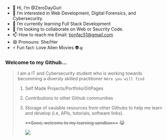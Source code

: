- 👋 Hi, I’m @ZeroDayGurl
- 👀 I’m interested in Web Development, Digital Forensics, and Cybersecurity. 
- 🌱 I’m currently learning Full Stack Development 
- 💞️ I’m looking to collaborate on Web or Seucrity Code. 
- 📫 How to reach me Email: tionfac51@gmail.com
- 😄 Pronouns: She/Her
- ⚡ Fun fact: Love Alien Movies 👽🛸

### Welcome to my Github...
> I am a IT and Cybersecurity student who is working towards becomming a diversly skilled practitioner
>`Here you will find`
> 1. Self Made Projects/Portfolio/GitPages
> 2. Contributions to other Github communities
> 3. Storage of vaulable resources from other Githubs to help me learn and develop (i.e, APIs, tutorials, software links).
>
>    
>    ~~==Sooo, welcome to my learning sandbox==~~ 😹
>
> 
>    ![](https://media.istockphoto.com/id/1365847213/photo/phone-lock-to-protect-from-cyber-scam-online-data-fraud-or-identity-theft-laptop-with-hacker.jpg?s=612x612&w=0&k=20&c=SRJQojj1bEbkSY90HZR_JUzDFjJigm124H7zXqEEMYs=)
<!---

ZeroDayGurl/ZeroDayGurl is a ✨ special ✨ repository because its `README.md` (this file) appears on your GitHub profile.
You can click the Preview link to take a look at your changes.
--->
